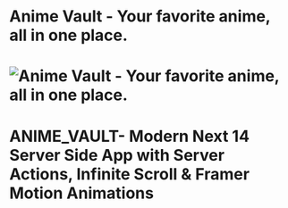 

# Anime Vault - Your favorite anime, all in one place.

![Anime Vault - Your favorite anime, all in one place.](/.github/images/img_main.png "Anime Vault - Your favorite anime, all in one place.")
=======
# ANIME_VAULT- Modern Next 14 Server Side App with Server Actions, Infinite Scroll & Framer Motion Animations


